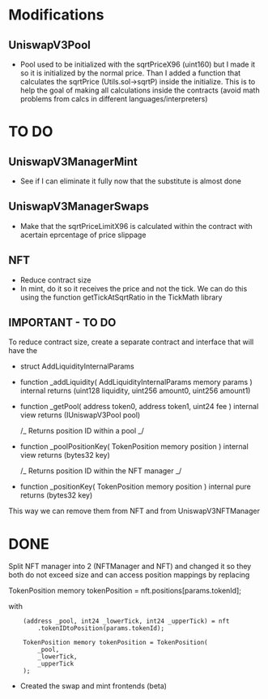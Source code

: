 # Modifications

## UniswapV3Pool

- Pool used to be initialized with the sqrtPriceX96 (uint160) but I made it so it is initialized by the normal price. Than I added a function that calculates the sqrtPrice (Utils.sol->sqrtP) inside the initialize. This is to help the goal of making all calculations inside the contracts (avoid math problems from calcs in different languages/interpreters)

# TO DO

## UniswapV3ManagerMint

- See if I can eliminate it fully now that the substitute is almost done

## UniswapV3ManagerSwaps

- Make that the sqrtPriceLimitX96 is calculated within the contract with acertain eprcentage of price slippage

## NFT

- Reduce contract size
- In mint, do it so it receives the price and not the tick. We can do this using the function getTickAtSqrtRatio in the TickMath library

## IMPORTANT - TO DO

To reduce contract size, create a separate contract and interface that will have the

- struct AddLiquidityInternalParams
- function \_addLiquidity(
  AddLiquidityInternalParams memory params
  ) internal returns (uint128 liquidity, uint256 amount0, uint256 amount1)

- function \_getPool(
  address token0,
  address token1,
  uint24 fee
  ) internal view returns (IUniswapV3Pool pool)

  /_
  Returns position ID within a pool
  _/

- function \_poolPositionKey(
  TokenPosition memory position
  ) internal view returns (bytes32 key)

  /_
  Returns position ID within the NFT manager
  _/

- function \_positionKey(
  TokenPosition memory position
  ) internal pure returns (bytes32 key)

This way we can remove them from NFT and from UniswapV3NFTManager

# DONE

Split NFT manager into 2 (NFTManager and NFT) and changed it so they both do not exceed size and can access
position mappings by replacing

TokenPosition memory tokenPosition = nft.positions[params.tokenId];

with

        (address _pool, int24 _lowerTick, int24 _upperTick) = nft
            .tokenIDtoPosition(params.tokenId);

        TokenPosition memory tokenPosition = TokenPosition(
            _pool,
            _lowerTick,
            _upperTick
        );

- Created the swap and mint frontends (beta)
